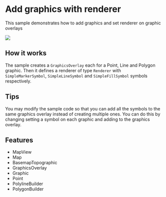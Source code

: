# Add graphics with renderer

This sample demonstrates how to add graphics and set renderer on graphic overlays

![](capture.png)

## How it works

The sample creates a `GraphicsOverlay` each for a Point, Line and Polygon graphic. Then it defines a renderer of type `Renderer` with `SimpleMarkerSymbol`, `SimpleLineSymbol` and `SimpleFillSymbol` symbols respectively.  

## Tips

You may modify the sample code so that you can add all the symbols to the same graphics overlay instead of creating multiple ones.  You can do this by changing setting a symbol on each graphic and adding to the graphics overlay.  


## Features
- MapView
- Map
- BasemapTopographic
- GraphicsOverlay
- Graphic
- Point
- PolylineBuilder
- PolygonBuilder



